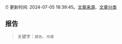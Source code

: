 :alarm_clock: 更新时间: 2024-07-05 18:39:45。[文章来源](/README.md)、[文章分类](/TAGS.md)

## 报告


> 关键字：`报告`、`月报`



